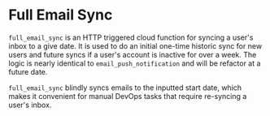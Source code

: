 # Full Email Sync

`full_email_sync` is an HTTP triggered cloud function for syncing a user's inbox to a give date. It is used to do an initial one-time historic sync for new users and future syncs if a user's account is inactive for over a week. The logic is nearly identical to `email_push_notification` and will be refactor at a future date.

`full_email_sync` blindly syncs emails to the inputted start date, which makes it convenient for manual DevOps tasks that require re-syncing a user's inbox.
